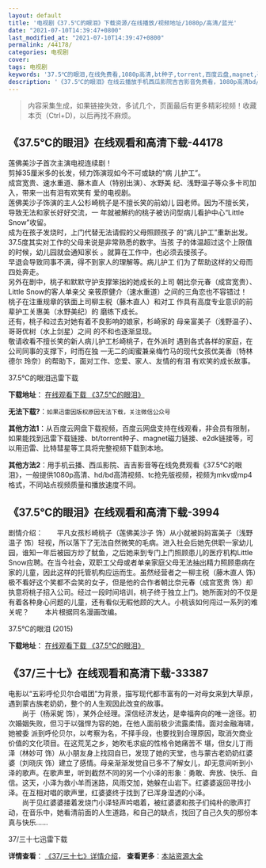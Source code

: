 ```yaml
---
layout: default
title: '电视剧《37.5℃的眼泪》下载资源/在线播放/视频地址/1080p/高清/蓝光'
date: "2021-07-10T14:39:47+0800"
last_modified_at: "2021-07-10T14:39:47+0800"
permalink: /44178/
categories: 电视剧
cover:
tags: 电视剧
keywords: '37.5℃的眼泪,在线免费看,1080p高清,bt种子,torrent,百度云盘,magnet,磁力链,迅雷下载资源'
description: '《37.5℃的眼泪》在线云播放手机西瓜影院吉吉影音免费看，1080p高清bd/hd未删减完整版和tc抢先枪版，mkv/mp4格式，附带bt/torrent种子、magnet/磁力链、百度云盘、网盘资源迅雷下载链接'
---
```


>内容采集生成，如果链接失效，多试几个，页面最后有更多精彩视频！收藏本页（Ctrl+D)，以后再找不麻烦。


## 《37.5℃的眼泪》在线观看和高清下载-44178

莲佛美沙子首次主演电视连续剧！<br />剪掉35厘米多的长发，倾力饰演现如今不可或缺的“病 儿护工&rdquo;。<br />成宫宽贵、速水重道、藤木直人（特别出演）、水野美 纪、浅野温子等众多卡司加入，带来一出有泪有欢笑有 爱的电视剧。<br />莲佛美沙子饰演的主人公杉崎桃子是不擅长笑的前幼儿 园老师。因为不擅长笑，导致无法和家长好好交流，一 年就被解约的桃子被访问型病儿看护中心“Little Snow”收留。<br />成为在孩子发烧时，上门代替无法请假的父母照顾孩子 的&ldquo;病儿护工”重新出发。<br />37.5度其实对工作的父母来说是非常熟悉的数字。当孩 子的体温超过这个上限值的时候，幼儿园就会通知家长 。就算在工作中，也必须去接孩子。<br />早退会导致同事不满，得不到家人的理解等。病儿护工 们为了帮助这样的父母而四处奔走。<br />另外在剧中，桃子和默默守护支撑笨拙的她成长的上司 朝比奈元春（成宫宽贵）、Little Snow的客人单亲父 亲筱原健介（速水重道）之间的三角恋也不容错过！<br />桃子在注重规章的铁面上司柳主税（藤木直人）和对工 作具有高度专业意识的前辈护工关惠美（水野美纪）的 磨练下成长。<br />还有，桃子和过去对她有着不良影响的娘家，杉崎家的 母亲富美子（浅野温子）、哥哥优树（水上剑星）之间 的不和也逐渐显现。<br />敬请收看不擅长笑的新人病儿护工杉崎桃子，在外派时 遇到各式各样的家庭，在公司同事的支撑下，时而在独 一无二的闺蜜兼亲梅竹马的现代女孩优美香（特林德尔 玲奈）的帮助下，面对工作、恋爱、家人、友情的有泪 有欢笑的成长故事。<!---剧情end--->


37.5℃的眼泪迅雷下载

**下载地址**： [在线观看下载 《37.5℃的眼泪》](https://www.993dy.com//vod-detail-id-7779.html) 


**无法下载?**：`如果迅雷因版权原因无法下载，关注微信公众号 `

**其他方法1**：从百度云网盘下载视频，百度云网盘支持在线观看，非会员有限制，如果能找到迅雷下载链接、bt/torrent种子、magnet磁力链接、e2dk链接等，可以用迅雷、比特彗星等工具将完整视频下载到本地。

**其他方法2**：用手机云播、西瓜影院、吉吉影音等在线免费观看《37.5℃的眼泪》，一般提供1080p高清、hd/bd高清视频、tc抢先版视频，视频为mkv或mp4格式，不同站点视频质量和播放速度不同。


## 《37.5℃的眼泪》在线观看和高清下载-3994

剧情介绍：　　平凡女孩杉崎桃子（莲佛美沙子 饰）从小就被妈妈富美子（浅野温子 饰）轻视，所以落下了无法自然微笑的毛病。进入社会后她先供职一家幼儿园，谁知一年后被园方炒了鱿鱼，之后她来到专门上门照顾患儿的医疗机构Little Snow应聘。在当今社会，双职工父母或者单亲家庭父母无法抽出精力照顾患病在家的儿童，因此这样的托管机构应运而生。虽然经营者之一柳主税（藤木直人 饰）极不看好这个笑都不会笑的女子，但是他的合作者朝比奈元春（成宫宽贵 饰）却执意将桃子招入公司。经过一段时间培训，桃子终于独立上门。她所面对的不仅是有着各种身心问题的儿童，还有看似无暇他顾的大人。小桃该如何闯过一系列的难关呢？ 　　本片根据同名漫画改编。


37.5℃的眼泪 (2015)

**下载地址**： [在线观看下载 《37.5℃的眼泪》](https://www.btbtdy.me/btdy/dy9579.html) 


## 《37/三十七》在线观看和高清下载-33387

电影以&ldquo;五彩呼伦贝尔合唱团&rdquo;为背景，描写现代都市富有的一对母女来到大草原，遇到蒙古族老奶奶，整个的人生观因此改变的故事。<br />　　尚于（杨采妮 饰），某外企经理。深信经济发达，是幸福奔向的唯一途径。初次婚姻失败，但习于以强悍为容的她，在他人面前极少流露柔情。面对金融海啸，她被委 派到呼伦贝尔，以考察为名，不择手段，也要找到合理原因，取消欠商业价值的文化项目。在这荒芜之乡，她吹毛求疵的性格令她痛苦不 堪，但女儿丁雨泽（林妙可 饰）从小朋友身上找回自已，发现了她的天堂，也与蒙古老奶奶红婆婆（刘晓庆 饰）建立了感情。母亲渐渐发觉自已多不了解女儿，却无意间听到小泽的歌声。在歌声里，听到截然不同的另一个小泽的形象：勇敢、奔放、快乐、自信。这天，小泽为救小羊而迷路，风雨交加，她躲在山岩下。红婆婆返回寻找小泽。在互相对唱的歌声里，红婆婆终于找到了已浑身湿透的小泽。<br />　　尚于见红婆婆搂着发烧门小泽轻声吟唱着，被红婆婆和孩子们纯朴的歌声打动，在音乐中，她看清前面的人生道路，和自己的缺点，找回了自己久失的那份本真与快乐&hellip;…


37/三十七迅雷下载

**详情查看**： [《37/三十七》详情介绍](/movie/33387/)， **查看更多**：[本站资源大全](/movie/t/all/)


